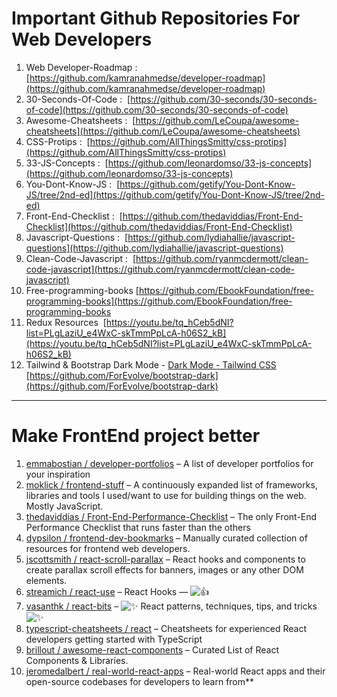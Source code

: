 # Important Github Repositories For Web Developers

1. Web Developer-Roadmap :  [https://github.com/kamranahmedse/developer-roadmap](https://github.com/kamranahmedse/developer-roadmap)
2. 30-Seconds-Of-Code :  [https://github.com/30-seconds/30-seconds-of-code](https://github.com/30-seconds/30-seconds-of-code)
3. Awesome-Cheatsheets :  [https://github.com/LeCoupa/awesome-cheatsheets](https://github.com/LeCoupa/awesome-cheatsheets)
4. CSS-Protips :  [https://github.com/AllThingsSmitty/css-protips](https://github.com/AllThingsSmitty/css-protips)
5. 33-JS-Concepts :  [https://github.com/leonardomso/33-js-concepts](https://github.com/leonardomso/33-js-concepts)
6. You-Dont-Know-JS :  [https://github.com/getify/You-Dont-Know-JS/tree/2nd-ed](https://github.com/getify/You-Dont-Know-JS/tree/2nd-ed)
7. Front-End-Checklist :  [https://github.com/thedaviddias/Front-End-Checklist](https://github.com/thedaviddias/Front-End-Checklist)
8. Javascript-Questions :  [https://github.com/lydiahallie/javascript-questions](https://github.com/lydiahallie/javascript-questions)
9. Clean-Code-Javascript :  [https://github.com/ryanmcdermott/clean-code-javascript](https://github.com/ryanmcdermott/clean-code-javascript)
10. Free-programming-books [https://github.com/EbookFoundation/free-programming-books](https://github.com/EbookFoundation/free-programming-books
11. Redux Resources  [https://youtu.be/tq_hCeb5dNI?list=PLgLaziU_e4WxC-skTmmPpLcA-h06S2_kB](https://youtu.be/tq_hCeb5dNI?list=PLgLaziU_e4WxC-skTmmPpLcA-h06S2_kB)
12. Tailwind & Bootstrap Dark Mode - [Dark Mode - Tailwind CSS](https://tailwindcss.com/docs/dark-mode) [https://github.com/ForEvolve/bootstrap-dark](https://github.com/ForEvolve/bootstrap-dark)

---

# Make FrontEnd project better

1. [emmabostian / developer-portfolios](https://github.com/emmabostian/developer-portfolios?fbclid=IwAR3oibzCOTy4vMvMgsule0nq4xur6zPkSnhOWqs9hpj9h64OWHpzTqiS-TU) – A list of developer portfolios for your inspiration
2. [moklick / frontend-stuff](https://github.com/moklick/frontend-stuff?fbclid=IwAR0_FaySZN_FmwGf6LWQAfyhrlEAD7-Q6EVdzWASgW0Hf8yvvAYIK7Ak7_4) – A continuously expanded list of frameworks, libraries and tools I used/want to use for building things on the web. Mostly JavaScript.
3. [thedaviddias / Front-End-Performance-Checklist](https://github.com/thedaviddias/Front-End-Performance-Checklist?fbclid=IwAR1ZSx-OE3kiP6quah-IEBVpk-xYUPp8RgNnCmfygL9bEcB_rHMlgJjmk3o) – The only Front-End Performance Checklist that runs faster than the others
4. [dypsilon / frontend-dev-bookmarks](https://github.com/dypsilon/frontend-dev-bookmarks?fbclid=IwAR0I9FEMT6aovupdaqzTmVygoXHwKxtvVz7p_RjNVz8UgbW_9d0LH6GPy58) – Manually curated collection of resources for frontend web developers.
5. [jscottsmith / react-scroll-parallax](https://github.com/jscottsmith/react-scroll-parallax?fbclid=IwAR1N9JLQjWGF-iy5Nm9KQaL9sOClemcp3Ga5jNzKrElSQmISkJ-rXihyhTY) – React hooks and components to create parallax scroll effects for banners, images or any other DOM elements.
6. [streamich / react-use](https://github.com/streamich/react-use?fbclid=IwAR2vq6nEwg6pbOAinK9l5w-g-FQQ_l8Ju_fEVWYzdMCZBUdCp3l1qIjrtgo) – React Hooks — ![👍](https://lh7-us.googleusercontent.com/_JZKMQJaEFRSJmil0BICtrWSdAd4JpqTK5dkI4yFo65JrGh30hn9p0qfCDOz4M0iIoTwC9sKQP9mVGRdUX54p1l51liLpybZn9R-SUqspbY5W7XAwjreFTRkgOTV2_1wTqnoktCnbC3XiegBgo_ONpg)
7. [vasanthk / react-bits](https://github.com/vasanthk/react-bits?fbclid=IwAR2DN79Z1hg7Lz1suEAgQPhIyCM84TeTq84fjavkOTePqowbYKMbU7FbC9Y) – ![✨](https://lh7-us.googleusercontent.com/Lgrc-csMuhoVPF0mJHDOauc3EfA8M_2E1pd15lNGsh7DnTUiH65atiV9xNHG_DcMSPkqfaQ4vw66rZLm8qhokvlAJ7TZXnzWQmW2Cf5szxYnrvvkyd2hdp9xKx0Y6CwyDPtx8JCZm3cILbq7bWSggxw) React patterns, techniques, tips, and tricks ![✨](https://lh7-us.googleusercontent.com/-Qrin1dFwt23HP4WzXY8GPHdhxmM_ybDwBq9GeT9CO1YzAuO0FtfCzvaBwezkgL9SDTyiA9MDghmjK_ca-3IjoViaHdhn2POwL3DywUrO1Xqy4WuZnD15f-SzilxV9tT_Tn3DtEP-BALaPzm4r3ZQhg)
8. [typescript-cheatsheets / react](https://github.com/typescript-cheatsheets/react?fbclid=IwAR3EkfoStNqA7UL6gfuBGqAmspMlJy8KlvaG_qJyWb3km7UZrHhYemnMDJ4) – Cheatsheets for experienced React developers getting started with TypeScript
9. [brillout / awesome-react-components](https://github.com/brillout/awesome-react-components?fbclid=IwAR1nFII2yvUxy_onqCqtf2JReZgfKmBxE4ZqLkfunRyshO1lJ8qzkoRcWpE) – Curated List of React Components & Libraries.
10. [jeromedalbert / real-world-react-apps](https://github.com/jeromedalbert/real-world-react-apps?fbclid=IwAR0lcmG70W7TVTC5LOWWmzpDVemeBCTn7Sz7LKpP19aihJ6VHEpB8GiXkRA) – Real-world React apps and their open-source codebases for developers to learn from\*\*
